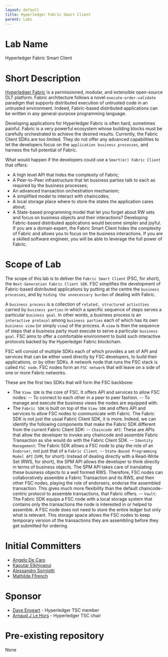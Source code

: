 ```yaml
---
layout: default
title: Hyperledger Fabric Smart Client
parent: Labs
---
```

# Lab Name

Hyperledger Fabric Smart Client

# Short Description

[Hyperledger Fabric]('https://www.hyperledger.org/use/fabric') is a permissioned, modular, and extensible open-source DLT platform. Fabric architecture follows a novel `execute-order-validate` paradigm that supports distributed execution of untrusted code in an untrusted environment. Indeed, Fabric-based distributed applications can be written in any general-purpose programming language.  

Developing applications for Hyperledger Fabric is often hard, sometimes painful. Fabric is a very powerful ecosystem whose building blocks must be carefully orchestrated to achieve the desired results. Currently, the Fabric Client SDKs are too limited. They do not offer any advanced capabilities to let the developers focus on the `application business processes`, and harness the full potential of Fabric.

What would happen if the developers could use a `Smart(er) Fabric Client` that offers:
- A high level API that hides the complexity of Fabric;
- A Peer-to-Peer infrastructure that let business parties talk to each as required by the business processes;
- An advanced transaction orchestration mechanism;
- A simplified model to interact with chaincodes;
- A local storage place where to store the states the application cares about;
- A State-based programming model that let you forget about RW sets and focus on business objects and their interactions?
Developing Fabric-based distributed applications would become simpler and joyful.
If you are a domain expert, the Fabric Smart Client hides the complexity of Fabric and allows you to focus on the business interactions.
If you are a skilled software engineer, you will be able to leverage the full power of Fabric.

# Scope of Lab

The scope of this lab is to deliver the `Fabric Smart Client` (FSC, for short), the `Next-Generation Fabric Client SDK`. FSC simplifies the development of Fabric-based distributed applications by putting at the centre the `business processes`, and by `hiding the unnecessary burden` of dealing with Fabric.

A `business process` is a collection of `related, structured activities` carried by `business parties` in which a specific sequence of steps serves a particular `business goal`. In other words, a business process is an `interactive protocol` among `business parties` each of which has its own `business view` (or simply `view`) of the process. A `view` is then the sequence of steps that a business party must execute to serve a particular `business goal`.
FSC aims to offer a comfortable environment to build such interactive protocols backed by the Hyperledger Fabric blockchain.

FSC will consist of multiple SDKs each of which provides a set of API and services that can be either used directly by FSC developers, to build their applications, or by other SDKs. A network node that runs the FSC stack is called `FSC node`. FSC nodes form an `FSC network` that will leave on a side of one or more Fabric networks.

These are the first two SDKs that will form the FSC backbone:
- The `View SDK` is the core of FSC. It offers API and services to allow FSC nodes:
-- To connect to each other in a peer to peer fashion.
-- To manage and execute the business views the nodes are equipped with.
- The `Fabric SDK` is built on top of the `View SDK` and offers API and services to allow FSC nodes to communicate with Fabric. The Fabric SDK is not just the usual Fabric Client SDK, it is more. Indeed, we can identify the following components that make the Fabric SDK different from the current Fabric Client SDK:
-- `Chaincode API`: These are APIs that allow the developer to invoke any chaincode and assemble Fabric Transaction as she would do with the Fabric Client SDK.
-- `Identity Management`: The Fabric SDK allows a FSC node to play the role of an `Endorser`, not just that of a `Fabric Client`.
-- `State-Based Programming Model API` (`SPM`, for short): Instead of dealing directly with a Read-Write Set (RWS, for short), the SPM API allows the developer to think directly in terms of business objects. The SPM API takes care of translating these business objects to a well formed RWS. Therefore, FSC nodes can collaboratively assemble a Fabric Transaction and its RWS, and then other FSC nodes, playing the role of endorsers, endorse the assembled transaction. This gives much more flexibility than the default chaincode-centric protocol to assemble transactions, that Fabric offers.
-- `Vault`: The Fabric SDK equips a FSC node with a local storage system that contains only the transactions the node is interested in or helped to assemble. A FSC node does not need to store the entire ledger but only what is relevant. This storage space allows the FSC nodes to keep temporary version of the transactions they are assembling before they get submitted for ordering.

# Initial Committers

- [Angelo De Caro](`https://github.com/adecaro`)
- [Kaoutar Elkhiyaoui](`https://github.com/KElkhiyaoui`)
- [Alessandro Sorniotti](`https://github.com/ale-linux`)
- [Mathilde Ffrench](`https://github.com/mffrench`)

# Sponsor

- [Dave Enyeart](https://github.com/denyeart) - Hyperledger TSC member
- [Arnaud J Le Hors](https://github.com/lehors) - Hyperledger TSC chair

# Pre-existing repository

None
